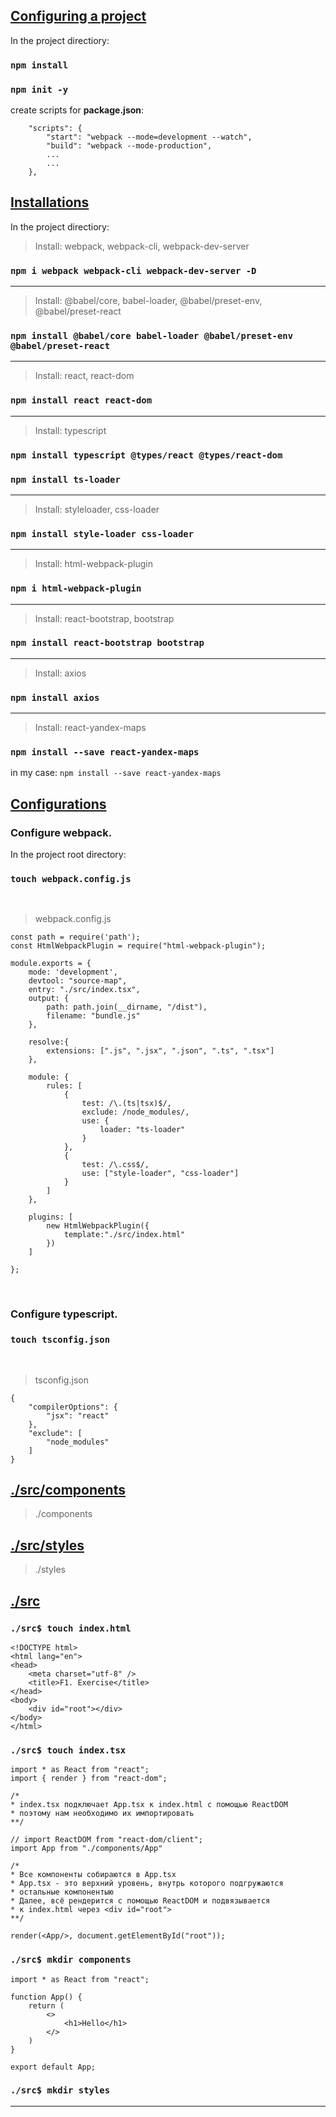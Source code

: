 ## <u>Configuring a project</u>

In the project directiory:

### `npm install`

### `npm init -y`
   
create scripts for **package.json**:

        "scripts": {
            "start": "webpack --mode=development --watch",
            "build": "webpack --mode-production",
            ...
            ...
        },

## <u>Installations </u> 

In the project directiory:

> Install: webpack, webpack-cli, webpack-dev-server

### `npm i webpack webpack-cli webpack-dev-server -D`

<hr>

> Install: @babel/core, babel-loader, @babel/preset-env, @babel/preset-react

### `npm install @babel/core babel-loader @babel/preset-env @babel/preset-react`

<hr>

> Install: react, react-dom
### `npm install react react-dom`

<hr>

> Install: typescript

### `npm install typescript @types/react @types/react-dom`
### `npm install ts-loader`

<hr>

> Install: styleloader, css-loader

### `npm install style-loader css-loader`

<hr>

> Install: html-webpack-plugin

### `npm i html-webpack-plugin`

<hr>

> Install: react-bootstrap, bootstrap

### `npm install react-bootstrap bootstrap`

<hr>

> Install: axios

### `npm install axios`

<hr>

> Install: react-yandex-maps

### `npm install --save react-yandex-maps`
in my case: `npm install --save react-yandex-maps`



## <u>Configurations</u>

### Configure webpack.

In the project root directory:

### `touch webpack.config.js`

<br>

> webpack.config.js


    const path = require('path');
    const HtmlWebpackPlugin = require("html-webpack-plugin");

    module.exports = {
        mode: 'development',
        devtool: "source-map",
        entry: "./src/index.tsx",
        output: {
            path: path.join(__dirname, "/dist"),
            filename: "bundle.js"
        },

        resolve:{
            extensions: [".js", ".jsx", ".json", ".ts", ".tsx"]
        },

        module: {
            rules: [
                {
                    test: /\.(ts|tsx)$/,
                    exclude: /node_modules/,
                    use: {
                        loader: "ts-loader"
                    }
                },
                {
                    test: /\.css$/,
                    use: ["style-loader", "css-loader"]
                }
            ]
        },
        
        plugins: [
            new HtmlWebpackPlugin({
                template:"./src/index.html"
            })
        ]

    };


<br>

### Configure typescript.



### `touch tsconfig.json`

<br>

> tsconfig.json

    {
        "compilerOptions": {
            "jsx": "react"
        },
        "exclude": [
            "node_modules"
        ]
    }


## <b><u>./src/components</b></u>

   > ./components
   
## <b><u>./src/styles</b></u>

   > ./styles

## <b><u>./src</b></u>

### `./src$ touch index.html`

    <!DOCTYPE html>
    <html lang="en">
    <head>
        <meta charset="utf-8" />
        <title>F1. Exercise</title>
    </head>
    <body>
        <div id="root"></div>
    </body>
    </html>

### `./src$ touch index.tsx`


    import * as React from "react";
    import { render } from "react-dom";

    /* 
    * index.tsx подключает App.tsx к index.html с помощью ReactDOM
    * поэтому нам необходимо их импортировать
    **/

    // import ReactDOM from "react-dom/client"; 
    import App from "./components/App"

    /*
    * Все компоненты собираются в App.tsx
    * App.tsx - это верхний уровень, внутрь которого подгружаются
    * остальные компонентыю
    * Далее, всё рендерится с помощью ReactDOM и подвязывается
    * к index.html через <div id="root">
    **/

    render(<App/>, document.getElementById("root"));



### `./src$ mkdir components`

    import * as React from "react"; 

    function App() {
        return (
            <>
                <h1>Hello</h1>
            </>
        )
    }

    export default App;

### `./src$ mkdir styles`

<hr>


